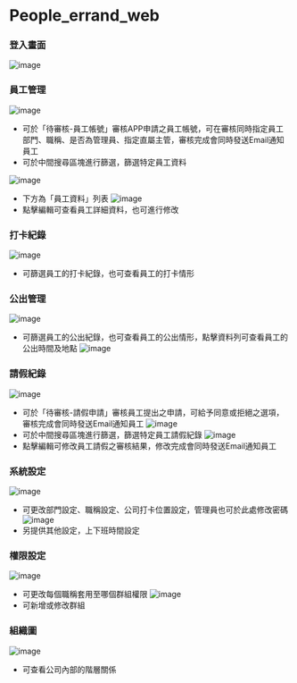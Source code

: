 # People_errand_web

### 登入畫面
![image](https://user-images.githubusercontent.com/80510621/163550896-9562060b-c6d5-4543-a342-2e48a8f617fb.png)

### 員工管理
![image](https://user-images.githubusercontent.com/80510621/163551067-29b1930b-fc3b-4839-9d7e-fb0b32a363b7.png)
* 可於「待審核-員工帳號」審核APP申請之員工帳號，可在審核同時指定員工部門、職稱、是否為管理員、指定直屬主管，審核完成會同時發送Email通知員工
* 可於中間搜尋區塊進行篩選，篩選特定員工資料

![image](https://user-images.githubusercontent.com/80510621/163552442-54d4288d-edcb-48b9-addc-4a2b75bcd9eb.png)
* 下方為「員工資料」列表
![image](https://user-images.githubusercontent.com/80510621/163555229-66925e25-fac0-471c-9a32-454dc115f99b.png)
* 點擊編輯可查看員工詳細資料，也可進行修改

### 打卡紀錄
![image](https://user-images.githubusercontent.com/80510621/163552745-1c933477-0154-4bce-a18c-2a044be922e2.png)
* 可篩選員工的打卡紀錄，也可查看員工的打卡情形

### 公出管理
![image](https://user-images.githubusercontent.com/80510621/163553064-cc8afed4-70b3-459f-9aea-dd775a0e8849.png)
* 可篩選員工的公出紀錄，也可查看員工的公出情形，點擊資料列可查看員工的公出時間及地點
![image](https://user-images.githubusercontent.com/80510621/163553282-f70db0b8-e0d6-4444-9531-5bd6d205fe53.png)

### 請假紀錄
![image](https://user-images.githubusercontent.com/80510621/163553367-496534be-c6d9-436b-aca3-6c5b0f81c7a1.png)
* 可於「待審核-請假申請」審核員工提出之申請，可給予同意或拒絕之選項，審核完成會同時發送Email通知員工
![image](https://user-images.githubusercontent.com/80510621/163553612-9e9c81e9-fe0e-4ae6-a9d0-178ffaea509d.png)
* 可於中間搜尋區塊進行篩選，篩選特定員工請假紀錄
![image](https://user-images.githubusercontent.com/80510621/163553821-93eb52f3-f2e9-4d55-8be6-ea77916077d8.png)
* 點擊編輯可修改員工請假之審核結果，修改完成會同時發送Email通知員工

### 系統設定
![image](https://user-images.githubusercontent.com/80510621/163554252-203dfce7-82b9-4b2b-8546-0a009d004e44.png)
* 可更改部門設定、職稱設定、公司打卡位置設定，管理員也可於此處修改密碼
![image](https://user-images.githubusercontent.com/80510621/163554444-60b66c0f-ba00-48ad-b805-f25e87451101.png)
* 另提供其他設定，上下班時間設定

### 權限設定
![image](https://user-images.githubusercontent.com/80510621/163554684-7bb4f608-02af-4035-86a9-08d96417e3d6.png)
* 可更改每個職稱套用至哪個群組權限
![image](https://user-images.githubusercontent.com/80510621/163554897-3264b2e6-0ab5-4fa6-a44e-fddfcae00c94.png)
* 可新增或修改群組

### 組織圖
![image](https://user-images.githubusercontent.com/80510621/163555051-aadf1a81-cb77-4710-986e-178d1b3fce20.png)
* 可查看公司內部的階層關係
